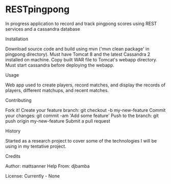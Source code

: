 # RESTpingpong
In progress application to record and track pingpong scores using REST services and a cassandra database

Installation

Download source code and build using mvn ('mvn clean package' in pingpong directory).
Must have Tomcat 8 and the latest Cassandra 2 installed on machine.
Copy built WAR file to Tomcat's webapp directory.
Must start cassandra before deploying the webapp.

Usage

Web app used to create players, record matches, and display the records of players, different matchups, and recent matches.

Contributing

Fork it!
Create your feature branch: git checkout -b my-new-feature
Commit your changes: git commit -am 'Add some feature'
Push to the branch: git push origin my-new-feature
Submit a pull request

History

Started as a research project to cover some of the technologies I will be using in my tentative project.

Credits

Author: mattsanner
Help From: djbamba

License:
Currently - None

